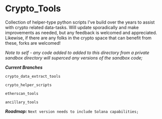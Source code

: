 # Crypto_Tools

Collection of helper-type python scripts I've build over the years to assist with crypto related data-tasks. Will update sporadically and make improvements as needed, but any feedback is welcomed and appreciated. Likewise, if there are any folks in the crypto space that can benefit from these, forks are welcomed!

*Note to self - any code added to added to this directory from a private sandbox directory will superced any versions of the sandbox code;*

***Current Branches***

`crypto_data_extract_tools`

`crypto_helper_scripts`

`etherscan_tools`

`ancillary_tools`


***Roadmap:***
`Next version needs to include Solana capabilities;`